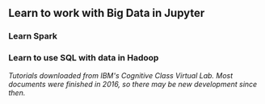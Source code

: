 
## Learn to work with Big Data in Jupyter 

### Learn Spark 

### Learn to use SQL with data in Hadoop 
 
*Tutorials downloaded from IBM's Cognitive Class Virtual Lab. Most documents were finished in 2016, so there may be new development since then.*
 
